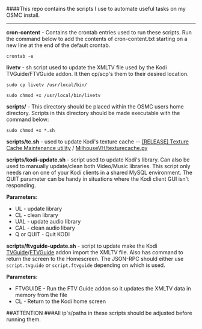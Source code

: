 ####This repo contains the scripts I use to automate useful tasks on my OSMC install.
***

**cron-content** - Contains the crontab entries used to run these scripts. Run the command below to add the contents of cron-content.txt starting on a new line at the end of the default crontab.

`crontab -e`

**livetv**	- sh script used to update the XMLTV file used by the Kodi TVGuide/FTVGuide addon. It then cp/scp's them to their desired location. 

`sudo cp livetv /usr/local/bin/`

`sudo chmod +x /usr/local/bin/livetv`


		
**scripts/**					- This directory should be placed within the OSMC users home directory. Scripts in this directory should be made executable with the command below:

`sudo chmod +x *.sh`

**scripts/tc.sh**				- used to update Kodi's texture cache -- [[RELEASE] Texture Cache Maintenance utility](http://forum.kodi.tv/showthread.php?tid=158373 "Milhouse's Texturecache Kodi.tv forum release topic") / [MilhouseVH/texturecache.py
](https://github.com/MilhouseVH/texturecache.py "Milhouse's Texturecache Github Repository")


**scripts/kodi-update.sh**		- script used to update Kodi's library. Can also be used to manually update/clean both Video/Music libraries. This script only needs ran on one of your Kodi clients in a shared MySQL environment. The QUIT parameter can be handy in situations where the Kodi client GUI isn't responding.

**Parameters:**

* UL    -   update library
* CL	-   clean library
* UAL	-   update audio library
* CAL	-   clean audio libary
* Q or QUIT -   Quit KODI



**scripts/ftvguide-update.sh**    - script to update make the Kodi [TVGuide](https://github.com/twinther/script.tvguide "Twinther's original TVGuide also available in Kodi's offical repo")/[FTVGuide](https://github.com/bluezed/FTV-Guide-Repo " bluezed's fork of Twinther's original addon") addon import the XMLTV file. Also has command to return the screen to the Homescreen. The JSON-RPC should either use `script.tvguide` or `script.ftvguide` depending on which is used.

**Parameters:**

* FTVGUIDE	-   Run the FTV Guide addon so it updates the XMLTV data in memory from the file
* CL		-   Return to the Kodi home screen

##ATTENTION
###All ip's/paths in these scripts should be adjusted before running them.